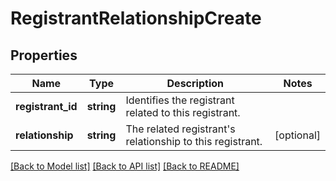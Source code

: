 # RegistrantRelationshipCreate

## Properties
Name | Type | Description | Notes
------------ | ------------- | ------------- | -------------
**registrant_id** | **string** | Identifies the registrant related to this registrant. | 
**relationship** | **string** | The related registrant&#39;s relationship to this registrant. | [optional] 

[[Back to Model list]](../README.md#documentation-for-models) [[Back to API list]](../README.md#documentation-for-api-endpoints) [[Back to README]](../README.md)


